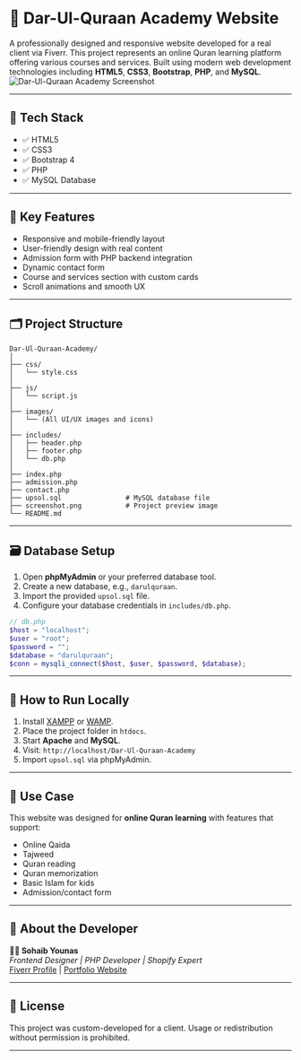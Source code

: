 
# 🌙 Dar-Ul-Quraan Academy Website

A professionally designed and responsive website developed for a real client via Fiverr. This project represents an online Quran learning platform offering various courses and services. Built using modern web development technologies including **HTML5**, **CSS3**, **Bootstrap**, **PHP**, and **MySQL**.
![Dar-Ul-Quraan Academy Screenshot]([screenshot.png](https://github.com/Sohaibyounas076/Dar-Ul-Quraan-Academy/blob/main/images/ss.png))


---

## 🔧 Tech Stack

- ✅ HTML5
- ✅ CSS3
- ✅ Bootstrap 4
- ✅ PHP
- ✅ MySQL Database

---

## 📌 Key Features

- Responsive and mobile-friendly layout
- User-friendly design with real content
- Admission form with PHP backend integration
- Dynamic contact form
- Course and services section with custom cards
- Scroll animations and smooth UX

---

## 🗂️ Project Structure

```
Dar-Ul-Quraan-Academy/
│
├── css/
│   └── style.css
│
├── js/
│   └── script.js
│
├── images/
│   └── (All UI/UX images and icons)
│
├── includes/
│   ├── header.php
│   ├── footer.php
│   └── db.php
│
├── index.php
├── admission.php
├── contact.php
├── upsol.sql                # MySQL database file
├── screenshot.png           # Project preview image
└── README.md
```

---

## 🗃️ Database Setup

1. Open **phpMyAdmin** or your preferred database tool.
2. Create a new database, e.g., `darulquraan`.
3. Import the provided `upsol.sql` file.
4. Configure your database credentials in `includes/db.php`.

```php
// db.php
$host = "localhost";
$user = "root";
$password = "";
$database = "darulquraan";
$conn = mysqli_connect($host, $user, $password, $database);
```

---

## 🚀 How to Run Locally

1. Install [XAMPP](https://www.apachefriends.org/) or [WAMP](https://www.wampserver.com/).
2. Place the project folder in `htdocs`.
3. Start **Apache** and **MySQL**.
4. Visit: `http://localhost/Dar-Ul-Quraan-Academy`
5. Import `upsol.sql` via phpMyAdmin.

---

## 🎯 Use Case

This website was designed for **online Quran learning** with features that support:
- Online Qaida
- Tajweed
- Quran reading
- Quran memorization
- Basic Islam for kids
- Admission/contact form

---

## 📌 About the Developer

**👨‍💻 Sohaib Younas**  
*Frontend Designer | PHP Developer | Shopify Expert*  
[Fiverr Profile](#) | [Portfolio Website](https://sohaibyounas076.github.io/portfolio)

---

## 📄 License

This project was custom-developed for a client. Usage or redistribution without permission is prohibited.

---
